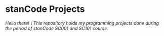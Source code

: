 # stanCode Projects

###### Hello there! \ This repository holds my programming projects done during the period of stanCode SC001 and SC101 course.
